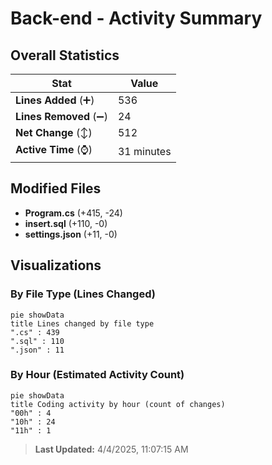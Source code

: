 # Back-end - Activity Summary 

## Overall Statistics

| Stat                   | Value                                                             |
| ---------------------- | ----------------------------------------------------------------- |
| **Lines Added** (➕)   | 536                                          |
| **Lines Removed** (➖) | 24                                        |
| **Net Change** (↕)    | 512                |
| **Active Time** (⌚)   | 31 minutes |


## Modified Files
- **Program.cs** (+415, -24)
- **insert.sql** (+110, -0)
- **settings.json** (+11, -0)

## Visualizations

### By File Type (Lines Changed)

```mermaid
pie showData
title Lines changed by file type
".cs" : 439
".sql" : 110
".json" : 11
```

### By Hour (Estimated Activity Count)

```mermaid
pie showData
title Coding activity by hour (count of changes)
"00h" : 4
"10h" : 24
"11h" : 1
```


> **Last Updated:** 4/4/2025, 11:07:15 AM